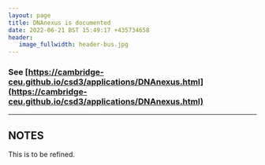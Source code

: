```yaml
---
layout: page
title: DNAnexus is documented
date: 2022-06-21 BST 15:49:17 +435734658
header:
   image_fullwidth: header-bus.jpg
---
```


### See [https://cambridge-ceu.github.io/csd3/applications/DNAnexus.html](https://cambridge-ceu.github.io/csd3/applications/DNAnexus.html)

<!--more-->

---

## NOTES

This is to be refined.
